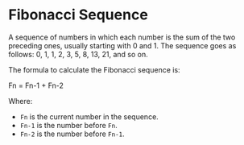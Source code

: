 # Fibonacci Sequence

A sequence of numbers in which each number is the sum of the two preceding ones, usually starting with 0 and 1. The sequence goes as follows: 0, 1, 1, 2, 3, 5, 8, 13, 21, and so on.

The formula to calculate the Fibonacci sequence is:

Fn = Fn-1 + Fn-2

Where:
- `Fn` is the current number in the sequence.
- `Fn-1` is the number before `Fn`.
- `Fn-2` is the number before `Fn-1`.